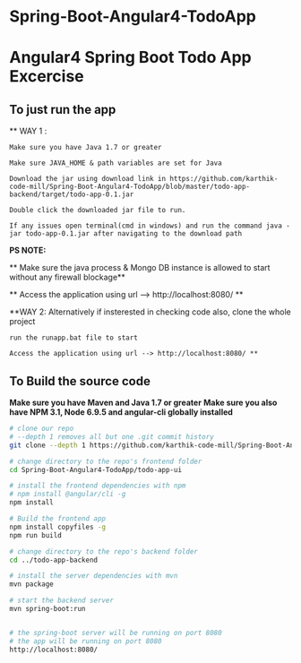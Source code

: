 # Spring-Boot-Angular4-TodoApp

# Angular4 Spring Boot Todo App Excercise



## To just run the app 

** WAY 1 : 

    Make sure you have Java 1.7 or greater

    Make sure JAVA_HOME & path variables are set for Java

    Download the jar using download link in https://github.com/karthik-code-mill/Spring-Boot-Angular4-TodoApp/blob/master/todo-app-backend/target/todo-app-0.1.jar

    Double click the downloaded jar file to run.

    If any issues open terminal(cmd in windows) and run the command java -jar todo-app-0.1.jar after navigating to the download path

**PS NOTE:**

** Make sure the java process & Mongo DB instance is allowed to start without any firewall blockage**

** Access the application using url --> http://localhost:8080/ **

**WAY 2: Alternatively if insterested in checking code also, clone the whole project

    run the runapp.bat file to start

    Access the application using url --> http://localhost:8080/ **

## To Build the source code
**Make sure you have Maven and Java 1.7 or greater**
**Make sure you also have NPM 3.1, Node 6.9.5 and angular-cli globally installed**
```bash
# clone our repo
# --depth 1 removes all but one .git commit history
git clone --depth 1 https://github.com/karthik-code-mill/Spring-Boot-Angular4-TodoApp.git

# change directory to the repo's frontend folder
cd Spring-Boot-Angular4-TodoApp/todo-app-ui

# install the frontend dependencies with npm
# npm install @angular/cli -g
npm install

# Build the frontend app
npm install copyfiles -g
npm run build

# change directory to the repo's backend folder
cd ../todo-app-backend

# install the server dependencies with mvn
mvn package

# start the backend server
mvn spring-boot:run


# the spring-boot server will be running on port 8080
# the app will be running on port 8080
http://localhost:8080/
